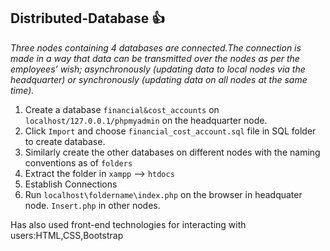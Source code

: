 ## Distributed-Database :+1:
*Three nodes containing 4 databases are connected.The connection is made in a way that data can be transmitted over the nodes as per the employees’ wish; asynchronously (updating data to local nodes via the headquarter) or synchronously (updating data on all nodes at the same time).*

1. Create a database `financial&cost_accounts` on `localhost/127.0.0.1/phpmyadmin` on the headquarter node.
2. Click `Import` and choose `financial_cost_account.sql` file in SQL folder to create database.
3. Similarly create the other databases on different nodes with the naming conventions as of `folders`
4. Extract the folder in `xampp` --> `htdocs`
5. Establish Connections
6. Run `localhost\foldername\index.php` on the browser in headquater node. `Insert.php` in other nodes.

Has also used front-end technologies for interacting with users:HTML,CSS,Bootstrap 
